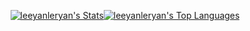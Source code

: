 <div style="display:flex; justify-content:center; align-items:center;">
  
  <div style="max-width:450px;">

  [![leeyanleryan's Stats](https://github-readme-stats.vercel.app/api?username=leeyanleryan&rank_icon=percentile&include_all_commits=true&theme=github_dark&bg_color=00000000&hide_border=true&hide=prs)](https://github.com/leeyanleryan)

  </div>
  <div style="max-width:300px;">

  [![leeyanleryan's Top Languages](https://github-readme-stats.vercel.app/api/top-langs/?username=leeyanleryan&size_weight=0.1&count_weight=0.4&theme=github_dark&bg_color=00000000&hide_border=true&include_all_commits=true&layout=compact)](https://github.com/leeyanleryan)

  </div>

</div>